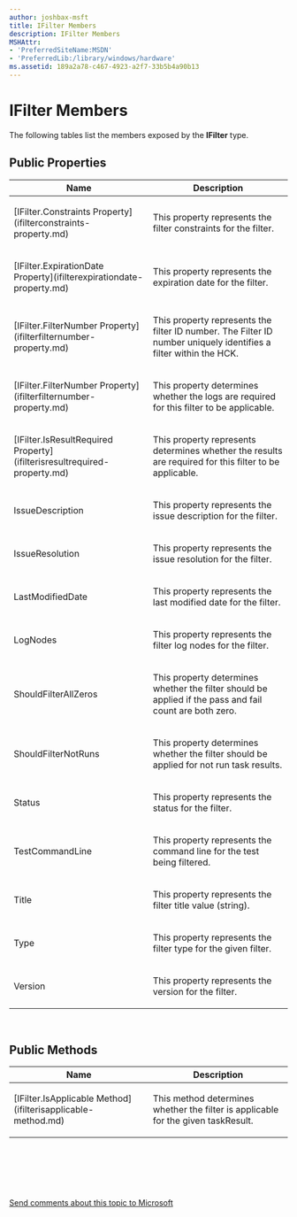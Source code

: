 ```yaml
---
author: joshbax-msft
title: IFilter Members
description: IFilter Members
MSHAttr:
- 'PreferredSiteName:MSDN'
- 'PreferredLib:/library/windows/hardware'
ms.assetid: 189a2a78-c467-4923-a2f7-33b5b4a90b13
---
```


# IFilter Members


The following tables list the members exposed by the **IFilter** type.

## Public Properties


<table>
<colgroup>
<col width="50%" />
<col width="50%" />
</colgroup>
<thead>
<tr class="header">
<th>Name</th>
<th>Description</th>
</tr>
</thead>
<tbody>
<tr class="odd">
<td><p>[IFilter.Constraints Property](ifilterconstraints-property.md)</p></td>
<td><p>This property represents the filter constraints for the filter.</p></td>
</tr>
<tr class="even">
<td><p>[IFilter.ExpirationDate Property](ifilterexpirationdate-property.md)</p></td>
<td><p>This property represents the expiration date for the filter.</p></td>
</tr>
<tr class="odd">
<td><p>[IFilter.FilterNumber Property](ifilterfilternumber-property.md)</p></td>
<td><p>This property represents the filter ID number. The Filter ID number uniquely identifies a filter within the HCK.</p></td>
</tr>
<tr class="even">
<td><p>[IFilter.FilterNumber Property](ifilterfilternumber-property.md)</p></td>
<td><p>This property determines whether the logs are required for this filter to be applicable.</p></td>
</tr>
<tr class="odd">
<td><p>[IFilter.IsResultRequired Property](ifilterisresultrequired-property.md)</p></td>
<td><p>This property represents determines whether the results are required for this filter to be applicable.</p></td>
</tr>
<tr class="even">
<td><p>IssueDescription</p></td>
<td><p>This property represents the issue description for the filter.</p></td>
</tr>
<tr class="odd">
<td><p>IssueResolution</p></td>
<td><p>This property represents the issue resolution for the filter.</p></td>
</tr>
<tr class="even">
<td><p>LastModifiedDate</p></td>
<td><p>This property represents the last modified date for the filter.</p></td>
</tr>
<tr class="odd">
<td><p>LogNodes</p></td>
<td><p>This property represents the filter log nodes for the filter.</p></td>
</tr>
<tr class="even">
<td><p>ShouldFilterAllZeros</p></td>
<td><p>This property determines whether the filter should be applied if the pass and fail count are both zero.</p></td>
</tr>
<tr class="odd">
<td><p>ShouldFilterNotRuns</p></td>
<td><p>This property determines whether the filter should be applied for not run task results.</p></td>
</tr>
<tr class="even">
<td><p>Status</p></td>
<td><p>This property represents the status for the filter.</p></td>
</tr>
<tr class="odd">
<td><p>TestCommandLine</p></td>
<td><p>This property represents the command line for the test being filtered.</p></td>
</tr>
<tr class="even">
<td><p>Title</p></td>
<td><p>This property represents the filter title value (string).</p></td>
</tr>
<tr class="odd">
<td><p>Type</p></td>
<td><p>This property represents the filter type for the given filter.</p></td>
</tr>
<tr class="even">
<td><p>Version</p></td>
<td><p>This property represents the version for the filter.</p></td>
</tr>
</tbody>
</table>

 

## Public Methods


<table>
<colgroup>
<col width="50%" />
<col width="50%" />
</colgroup>
<thead>
<tr class="header">
<th>Name</th>
<th>Description</th>
</tr>
</thead>
<tbody>
<tr class="odd">
<td><p>[IFilter.IsApplicable Method](ifilterisapplicable-method.md)</p></td>
<td><p>This method determines whether the filter is applicable for the given taskResult.</p></td>
</tr>
</tbody>
</table>

 

 

 

[Send comments about this topic to Microsoft](mailto:wsddocfb@microsoft.com?subject=Documentation%20feedback%20%5Bp_hck\p_hck%5D:%20IFilter%20Members%20%20RELEASE:%20%284/27/2016%29&body=%0A%0APRIVACY%20STATEMENT%0A%0AWe%20use%20your%20feedback%20to%20improve%20the%20documentation.%20We%20don't%20use%20your%20email%20address%20for%20any%20other%20purpose,%20and%20we'll%20remove%20your%20email%20address%20from%20our%20system%20after%20the%20issue%20that%20you're%20reporting%20is%20fixed.%20While%20we're%20working%20to%20fix%20this%20issue,%20we%20might%20send%20you%20an%20email%20message%20to%20ask%20for%20more%20info.%20Later,%20we%20might%20also%20send%20you%20an%20email%20message%20to%20let%20you%20know%20that%20we've%20addressed%20your%20feedback.%0A%0AFor%20more%20info%20about%20Microsoft's%20privacy%20policy,%20see%20http://privacy.microsoft.com/default.aspx. "Send comments about this topic to Microsoft")




